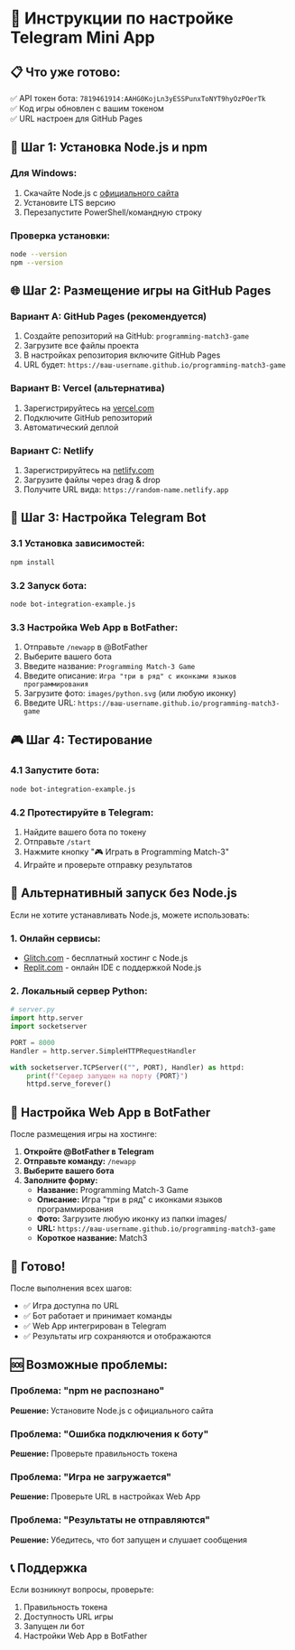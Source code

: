 # 🚀 Инструкции по настройке Telegram Mini App

## 📋 Что уже готово:
✅ API токен бота: `7819461914:AAHG0KojLn3yESSPunxToNYT9hyOzPOerTk`  
✅ Код игры обновлен с вашим токеном  
✅ URL настроен для GitHub Pages  

## 🔧 Шаг 1: Установка Node.js и npm

### Для Windows:
1. Скачайте Node.js с [официального сайта](https://nodejs.org/)
2. Установите LTS версию
3. Перезапустите PowerShell/командную строку

### Проверка установки:
```bash
node --version
npm --version
```

## 🌐 Шаг 2: Размещение игры на GitHub Pages

### Вариант A: GitHub Pages (рекомендуется)
1. Создайте репозиторий на GitHub: `programming-match3-game`
2. Загрузите все файлы проекта
3. В настройках репозитория включите GitHub Pages
4. URL будет: `https://ваш-username.github.io/programming-match3-game`

### Вариант B: Vercel (альтернатива)
1. Зарегистрируйтесь на [vercel.com](https://vercel.com)
2. Подключите GitHub репозиторий
3. Автоматический деплой

### Вариант C: Netlify
1. Зарегистрируйтесь на [netlify.com](https://netlify.com)
2. Загрузите файлы через drag & drop
3. Получите URL вида: `https://random-name.netlify.app`

## 🤖 Шаг 3: Настройка Telegram Bot

### 3.1 Установка зависимостей:
```bash
npm install
```

### 3.2 Запуск бота:
```bash
node bot-integration-example.js
```

### 3.3 Настройка Web App в BotFather:
1. Отправьте `/newapp` в @BotFather
2. Выберите вашего бота
3. Введите название: `Programming Match-3 Game`
4. Введите описание: `Игра "три в ряд" с иконками языков программирования`
5. Загрузите фото: `images/python.svg` (или любую иконку)
6. Введите URL: `https://ваш-username.github.io/programming-match3-game`

## 🎮 Шаг 4: Тестирование

### 4.1 Запустите бота:
```bash
node bot-integration-example.js
```

### 4.2 Протестируйте в Telegram:
1. Найдите вашего бота по токену
2. Отправьте `/start`
3. Нажмите кнопку "🎮 Играть в Programming Match-3"
4. Играйте и проверьте отправку результатов

## 🔧 Альтернативный запуск без Node.js

Если не хотите устанавливать Node.js, можете использовать:

### 1. Онлайн сервисы:
- [Glitch.com](https://glitch.com) - бесплатный хостинг с Node.js
- [Replit.com](https://replit.com) - онлайн IDE с поддержкой Node.js

### 2. Локальный сервер Python:
```python
# server.py
import http.server
import socketserver

PORT = 8000
Handler = http.server.SimpleHTTPRequestHandler

with socketserver.TCPServer(("", PORT), Handler) as httpd:
    print(f"Сервер запущен на порту {PORT}")
    httpd.serve_forever()
```

## 📱 Настройка Web App в BotFather

После размещения игры на хостинге:

1. **Откройте @BotFather в Telegram**
2. **Отправьте команду:** `/newapp`
3. **Выберите вашего бота**
4. **Заполните форму:**
   - **Название:** Programming Match-3 Game
   - **Описание:** Игра "три в ряд" с иконками языков программирования
   - **Фото:** Загрузите любую иконку из папки images/
   - **URL:** `https://ваш-username.github.io/programming-match3-game`
   - **Короткое название:** Match3

## 🎯 Готово!

После выполнения всех шагов:
- ✅ Игра доступна по URL
- ✅ Бот работает и принимает команды
- ✅ Web App интегрирован в Telegram
- ✅ Результаты игр сохраняются и отображаются

## 🆘 Возможные проблемы:

### Проблема: "npm не распознано"
**Решение:** Установите Node.js с официального сайта

### Проблема: "Ошибка подключения к боту"
**Решение:** Проверьте правильность токена

### Проблема: "Игра не загружается"
**Решение:** Проверьте URL в настройках Web App

### Проблема: "Результаты не отправляются"
**Решение:** Убедитесь, что бот запущен и слушает сообщения

## 📞 Поддержка

Если возникнут вопросы, проверьте:
1. Правильность токена
2. Доступность URL игры
3. Запущен ли бот
4. Настройки Web App в BotFather 